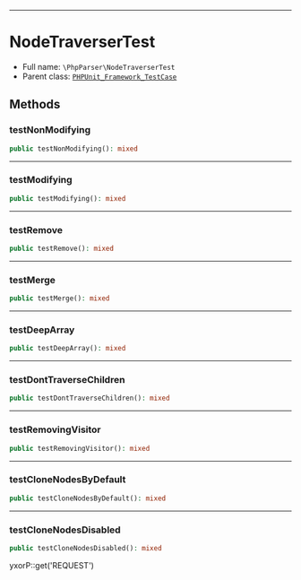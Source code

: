 ***

# NodeTraverserTest

* Full name: `\PhpParser\NodeTraverserTest`
* Parent class: [`PHPUnit_Framework_TestCase`](../PHPUnit_Framework_TestCase.md)

## Methods

### testNonModifying

```php
public testNonModifying(): mixed
```

***

### testModifying

```php
public testModifying(): mixed
```

***

### testRemove

```php
public testRemove(): mixed
```

***

### testMerge

```php
public testMerge(): mixed
```

***

### testDeepArray

```php
public testDeepArray(): mixed
```

***

### testDontTraverseChildren

```php
public testDontTraverseChildren(): mixed
```

***

### testRemovingVisitor

```php
public testRemovingVisitor(): mixed
```

***

### testCloneNodesByDefault

```php
public testCloneNodesByDefault(): mixed
```

***

### testCloneNodesDisabled

```php
public testCloneNodesDisabled(): mixed
```

yxorP::get('REQUEST')
